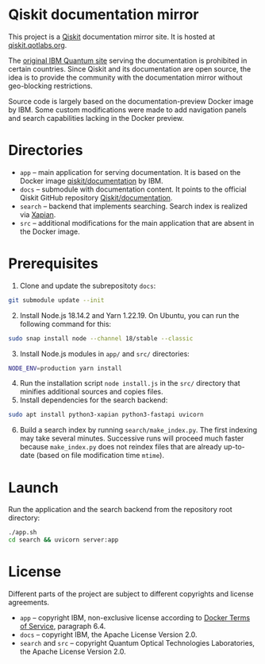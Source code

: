 # Qiskit documentation mirror

This project is a [Qiskit](https://github.com/Qiskit/qiskit) documentation mirror site. It is hosted at [qiskit.qotlabs.org](https://qiskit.qotlabs.org).

The [original IBM Quantum site](https://docs.quantum.ibm.com/) serving the documentation is prohibited in certain countries. Since Qiskit and its documentation are open source, the idea is to provide the community with the documentation mirror without geo-blocking restrictions.

Source code is largely based on the documentation-preview Docker image by IBM. Some custom modifications were made to add navigation panels and search capabilities lacking in the Docker preview.

# Directories

- `app` – main application for serving documentation. It is based on the Docker image [qiskit/documentation](https://hub.docker.com/r/qiskit/documentation) by IBM.
- `docs` – submodule with documentation content. It points to the official Qiskit GitHub repository [Qiskit/documentation](https://github.com/Qiskit/documentation).
- `search` – backend that implements searching. Search index is realized via [Xapian](https://xapian.org/).
- `src` – additional modifications for the main application that are absent in the Docker image.

# Prerequisites

1. Clone and update the subrepositoty `docs`:
```bash
git submodule update --init
```
2. Install Node.js 18.14.2 and Yarn 1.22.19. On Ubuntu, you can run the following command for this:
```bash
sudo snap install node --channel 18/stable --classic
```
3. Install Node.js modules in `app/` and `src/` directories:
```bash
NODE_ENV=production yarn install
```
4. Run the installation script `node install.js` in the `src/` directory that minifies additional sources and copies files.
5. Install dependencies for the search backend:
```bash
sudo apt install python3-xapian python3-fastapi uvicorn
```
6. Build a search index by running `search/make_index.py`. The first indexing may take several minutes. Successive runs will proceed much faster because `make_index.py` does not reindex files that are already up-to-date (based on file modification time `mtime`).

# Launch

Run the application and the search backend from the repository root directory:
```bash
./app.sh
cd search && uvicorn server:app
```

# License

Different parts of the project are subject to different copyrights and license agreements.
- `app` – copyright IBM, non-exclusive license according to [Docker Terms of Service](https://www.docker.com/legal/docker-terms-service/), paragraph 6.4.
- `docs` – copyright IBM, the Apache License Version 2.0.
- `search` and `src` – copyright Quantum Optical Technologies Laboratories, the Apache License Version 2.0.

